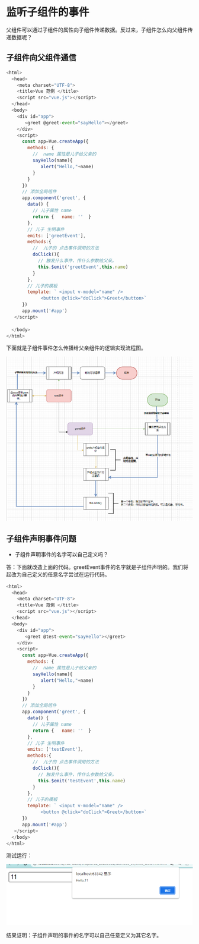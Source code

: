 # 监听子组件的事件

父组件可以通过子组件的属性向子组件传递数据。反过来，子组件怎么向父组件传递数据呢？

## 子组件向父组件通信

```js
<html>
  <head>
    <meta charset="UTF-8">
    <title>Vue 范例 </title>
    <script src="vue.js"></script>
  </head>
  <body>
    <div id="app">
       <greet @greet-event="sayHello"></greet> 
    </div>
    <script>
      const app=Vue.createApp({ 
        methods: {
          //  name 属性是儿子给父亲的
          sayHello(name){
             alert("Hello,"+name)
          }
        }
      })
      // 添加全局组件
      app.component('greet', {
        data() {
          // 儿子属性 name
          return {   name: ''  }
        },
        // 儿子 生明事件
        emits: ['greetEvent'],
        methods:{
          //  儿子的 点击事件调用的方法
          doClick(){
            // 触发什么事件，传什么参数给父亲。
            this.$emit('greetEvent',this.name)
          }
        },
        // 儿子的模板
        template: ` <input v-model="name" />
             <button @click="doClick">Greet</button>`
      })
      app.mount('#app')
   </script>

  </body>
</html>
```

下面就是子组件事件怎么传播给父亲组件的逻辑实现流程图。

![image-20250502205427007](demo01-20250430-02.assets/image-20250502205427007.png)



## 子组件声明事件问题

- 子组件声明事件的名字可以自己定义吗？

答：下面就改造上面的代码。greetEvent事件的名字就是子组件声明的。我们将起改为自己定义的任意名字尝试在运行代码。



```js
<html>
  <head>
    <meta charset="UTF-8">
    <title>Vue 范例 </title>
    <script src="vue.js"></script>
  </head>
  <body>
    <div id="app">
       <greet @test-event="sayHello"></greet>
    </div>
    <script>
      const app=Vue.createApp({ 
        methods: {
          //  name 属性是儿子给父亲的
          sayHello(name){
             alert("Hello,"+name)
          }
        }
      })
      // 添加全局组件
      app.component('greet', {
        data() {
          // 儿子属性 name
          return {   name: ''  }
        },
        // 儿子 生明事件
        emits: ['testEvent'],
        methods:{
          //  儿子的 点击事件调用的方法
          doClick(){
            // 触发什么事件，传什么参数给父亲。
            this.$emit('testEvent',this.name)
          }
        },
        // 儿子的模板
        template: ` <input v-model="name" />
             <button @click="doClick">Greet</button>`
      })
      app.mount('#app')
   </script>
  </body>
</html>
```



测试运行：

![image-20250502210257004](demo01-20250430-02.assets/image-20250502210257004.png)

结果证明：子组件声明的事件的名字可以自己任意定义为其它名字。











